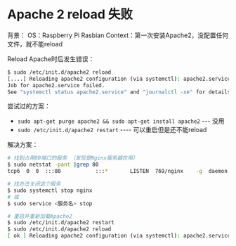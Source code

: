 # Apache 2 reload 失败

背景：
OS：Raspberry Pi Rasbian
Context：第一次安装Apache2，没配置任何文件，就不能reload

Reload Apache时后发生错误：
```sh
$ sudo /etc/init.d/apache2 reload
[....] Reloading apache2 configuration (via systemctl): apache2.service
Job for apache2.service failed. 
See "systemctl status apache2.service" and "journalctl -xe" for details.
```

尝试过的方案：
- `sudo apt-get purge apache2 && sudo apt-get install apache2` --- 没用
- `sudo /etc/init.d/apache2 restart` ---- 可以重启但是还不能reload

解决方案：
```sh
# 找到占用80端口的服务 （发现是Nginx服务器在用）
$ sudo netstat -pant |grep 80
tcp6  0  0  :::80           :::*       LISTEN  769/nginx    -g  daemon

# 找办法关闭这个服务
$ sudo systemctl stop nginx
# 或
$ sudo service <服务名> stop

# 重启并重新加载Apache2
$ sudo /etc/init.d/apache2 restart
$ sudo /etc/init.d/apache2 reload
[ ok ] Reloading apache2 configuration (via systemctl): apache2.service.
```